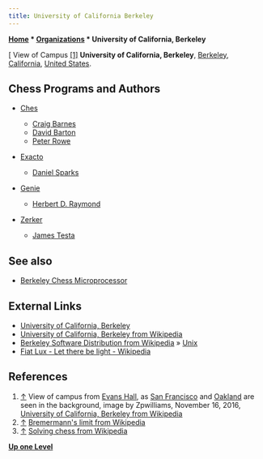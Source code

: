 ```yaml
---
title: University of California Berkeley
---
```

**[Home](Home "Home") \* [Organizations](Organizations "Organizations") \* University of California, Berkeley**



[ View of Campus <a id="cite-note-1" href="#cite-ref-1">[1]</a>
**University of California, Berkeley**, [Berkeley](https://en.wikipedia.org/wiki/Berkeley,_California), [California](https://en.wikipedia.org/wiki/California), [United States](https://en.wikipedia.org/wiki/United_States).



## Chess Programs and Authors


* [Ches](Ches "Ches")
	+ [Craig Barnes](Craig_Barnes "Craig Barnes")
	+ [David Barton](index.php?title=David_Barton&action=edit&redlink=1 "David Barton (page does not exist)")
	+ [Peter Rowe](index.php?title=Peter_Rowe&action=edit&redlink=1 "Peter Rowe (page does not exist)")


* [Exacto](Exacto "Exacto")
	+ [Daniel Sparks](Daniel_Sparks "Daniel Sparks")


* [Genie](Genie "Genie")
	+ [Herbert D. Raymond](Herbert_D._Raymond "Herbert D. Raymond")


* [Zerker](Zerker "Zerker")
	+ [James Testa](James_Testa "James Testa")


## See also


* [Berkeley Chess Microprocessor](Berkeley_Chess_Microprocessor "Berkeley Chess Microprocessor")


## External Links


* [University of California, Berkeley](http://berkeley.edu/)
* [University of California, Berkeley from Wikipedia](https://en.wikipedia.org/wiki/University_of_California,_Berkeley)
* [Berkeley Software Distribution from Wikipedia](https://en.wikipedia.org/wiki/Berkeley_Software_Distribution) » [Unix](Unix "Unix")
* [Fiat Lux - Let there be light - Wikipedia](https://en.wikipedia.org/wiki/Let_there_be_light)


## References


 1. <a id="cite-ref-1" href="#cite-note-1">↑</a> View of campus from [Evans Hall](https://en.wikipedia.org/wiki/Evans_Hall_(UC_Berkeley)), as [San Francisco](https://en.wikipedia.org/wiki/San_Francisco) and [Oakland](https://en.wikipedia.org/wiki/Oakland,_California) are seen in the background, image by Zpwilliams, November 16, 2016, [University of California, Berkeley from Wikipedia](https://en.wikipedia.org/wiki/University_of_California,_Berkeley) 
2. <a id="cite-ref-2" href="#cite-note-2">↑</a> [Bremermann's limit from Wikipedia](https://en.wikipedia.org/wiki/Bremermann%27s_limit)
3. <a id="cite-ref-3" href="#cite-note-3">↑</a> [Solving chess from Wikipedia](https://en.wikipedia.org/wiki/Solving_chess)

**[Up one Level](Organizations "Organizations")**







 

